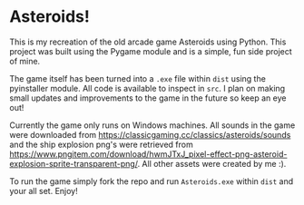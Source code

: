 # Asteroids!

This is my recreation of the old arcade game Asteroids using Python. This project was built using the Pygame module and is a simple, fun side project of mine. 

The game itself has been turned into a ```.exe``` file within ```dist``` using the pyinstaller module. All code is available to inspect in ```src```. I plan on making small updates and improvements to the game in the future so keep an eye out!

Currently the game only runs on Windows machines. All sounds in the game were downloaded from https://classicgaming.cc/classics/asteroids/sounds and the ship explosion png's were retrieved from https://www.pngitem.com/download/hwmJTxJ_pixel-effect-png-asteroid-explosion-sprite-transparent-png/. All other assets were created by me :). 

To run the game simply fork the repo and run ```Asteroids.exe``` within ```dist``` and your all set. Enjoy! 






